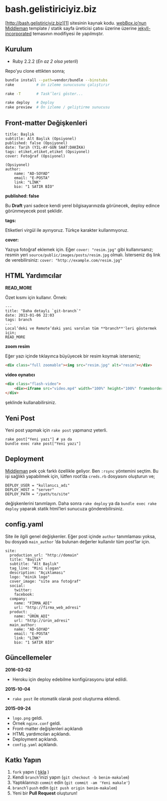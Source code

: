 # bash.gelistiriciyiz.biz

[http://bash.gelistiriciyiz.biz][1] sitesinin
kaynak kodu. [webBox.io’nun][2] [Middleman][3] template / statik
sayfa üreticisi çatısı üzerine üzerine [jekyll-incorporated][4]
temasının modifiyesi ile yapılmıştır.


## Kurulum

* Ruby 2.2.2 (*En az 2 olsa yeterli*)

Repo’yu clone ettikten sonra;

```bash
bundle install --path=vendor/bundle --binstubs
rake          # ön izleme sunucusunu çalıştırır

rake -T       # Task’leri göster...

rake deploy   # Deploy
rake preview  # Ön izleme / geliştirme sunucusu
```

## Front-matter Değişkenleri

    title: Başlık
    subtitle: Alt Başlık (Opsiyonel)
    published: false (Opsiyonel)
    date: Tarih (YIL-AY-GÜN SAAT:DAKİKA)
    tags: etiket,etiket,etiket (Opsiyonel)
    cover: Fotoğraf (Opsiyonel)
    
    (Opsiyonel)
    author:
        name: "AD-SOYAD"
        email: "E-POSTA"
        link: "LİNK"
        bio: "1 SATIR BİO"

**published: false**

Bu **Draft** yani sadece kendi yerel bilgisayarınızda görünecek,
deploy edince görünmeyecek post şeklidir.

**tags:**

Etiketleri virgül ile ayırıyoruz. Türkçe karakter kullanmıyoruz.

**cover:**

Yazıya fotoğraf eklemek için. Eğer `cover: "resim.jpg"` gibi
kullanırsanız; resmin yeri `source/public/images/posts/resim.jpg`
olmalı. İsterseniz dış link de verebilirsiniz:
`cover: "http://example.com/resim.jpg"`


## HTML Yardımcılar

**READ_MORE**

Özet kısmı için kullanır. Örnek:

    ---
    title: "Daha detaylı `git-branch`"
    date: 2013-01-06 22:03
    tags: branch
    ---
    Local’deki ve Remote’daki yani varolan tüm **branch**'leri göstermek 
    için;
    READ_MORE
    

**zoom resim**

Eğer yazı içinde tıklayınca büyüyecek bir resim koymak isterseniz;

```html
<div class="full zoomable"><img src="resim.jpg" alt="resim"></div>
```

**video oynatıcı**

```html
<div class="flash-video">
    <div><iframe src="video.mp4" width="100%" height="100%" frameborder="0"></iframe></div>
</div>
```

şeklinde kullanabilirsiniz.


## Yeni Post

Yeni post yapmak için `rake post` yapmanız yeterli.

    rake post["Yeni yazı"] # ya da
    bundle exec rake post["Yeni yazı"]


## Deployment

[Middleman][3] pek çok farklı özellikle geliyor.
Ben `:rsync` yöntemini seçtim. Bu işi sağlıklı yapabilmek için, lütfen 
root’da `creds.rb` dosyasını oluşturun ve;

    DEPLOY_USER = "kullanıcı_adı"
    DEPLOY_HOST = "server"
    DEPLOY_PATH = "/path/to/site"

değişkenlerini tanımlayın. Daha sonra `rake deploy` ya da 
`bundle exec rake deploy` yaparak statik html’leri sunucuza 
gönderebilirsiniz.


## config.yaml

Site ile ilgili genel değişkenler. Eğer post içinde `author` tanımlaması
yoksa, bu dosyadı `main_author` ’da bulunan değerler kullanılır tüm
post’lar için.

    site:
      production_url: "http://domain"
      title: "Başlık"
      subtitle: "Alt Başlık"
      tag_line: "Mini slogan"
      description: "Açıklaması"
      logo: "minik logo"
      cover_image: "site ana fotoğraf"
      social:
        twitter: 
        facebook:
      company:
        name: "FİRMA_ADI"
        url: "http://firma_web_adresi"
      product:
        name: "ÜRÜN_ADI"
        url: "http://ürün_adresi"
      main_author:
        name: "AD-SOYAD"
        email: "E-POSTA"
        link: "LİNK"
        bio: "1 SATIR BİO"


## Güncellemeler

**2016-03-02**

* Heroku için deploy edebilme konfigürasyonu iptal edildi.

**2015-10-04**

* `rake post` ile otomatik olarak post oluşturma eklendi.

**2015-09-24**

* `logo.png` geldi.
* Örnek `nginx.conf` geldi.
* Front-matter değişlenleri açıklandı
* HTML yardımcıları açıklandı.
* Deployment açıklandı.
* `config.yaml` açıklandı.


## Katkı Yapın

1. `fork` yapın ( [tıkla](https://github.com/gelistiriciyiz-biz/git.gelistiriciyiz.biz/fork) )
2. Kendi `branch`’inizi yapın (`git checkout -b benim-makalem`)
3. Yaptıklarınızı `commit` edin (`git commit -am 'Yeni makale'`)
4. `branch`’i `push` edin (`git push origin benim-makalem`)
5. Yeni bir **Pull Request** oluşturun!


[1]: http://git.gelistiriciyiz.biz
[2]: https://github.com/webBoxio/middleman-boilerplate-template
[3]: https://middlemanapp.com/
[4]: https://github.com/kippt/jekyll-incorporated
